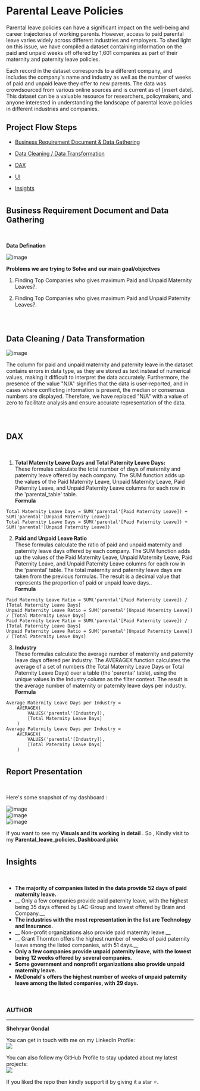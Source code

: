 # Parental Leave Policies

Parental leave policies can have a significant impact on the well-being and career trajectories of working parents. However, access to paid parental leave varies widely across different industries and employers. To shed light on this issue, we have compiled a dataset containing information on the paid and unpaid weeks off offered by 1,601 companies as part of their maternity and paternity leave policies.

Each record in the dataset corresponds to a different company, and includes the company's name and industry as well as the number of weeks of paid and unpaid leave they offer to new parents. The data was crowdsourced from various online sources and is current as of [insert date]. This dataset can be a valuable resource for researchers, policymakers, and anyone interested in understanding the landscape of parental leave policies in different industries and companies.


## Project Flow Steps 

* <p><a href="#link1">Business Requirement Document & Data Gathering</a></p>
* <p><a href="#link2">Data Cleaning / Data Transformation</a></p>
* <p><a href="#link4">DAX</a></p>
* <p><a href="#link5">UI</a></p>
* <p><a href="#link6">Insights</a></p>

# <h2 id="link1">Business Requirement Document and Data Gathering</h2>
<br>

__Data Defination__
<br>

![image](Images/Data_dic.png)
<br>

__Problems we are trying to Solve and our main goal/objectves__

1. Finding Top Companies who gives maximum Paid and Unpaid Maternity Leaves?.

2. Finding Top Companies who gives maximum Paid and Unpaid Paternity Leaves?.

<br>

# <h2 id="link2">Data Cleaning / Data Transformation</h2>

![image](Images/Clean.png)
<br>

The column for paid and unpaid maternity and paternity leave in the dataset contains errors in data type, as they are stored as text instead of numerical values, making it difficult to interpret the data accurately. Furthermore, the presence of the value "N/A" signifies that the data is user-reported, and in cases where conflicting information is present, the median or consensus numbers are displayed. Therefore, we have replaced "N/A" with a value of zero to facilitate analysis and ensure accurate representation of the data.

<br>

# <h2 id="link4">DAX</h2> <br>

1. __Total Maternity Leave Days and Total Paternity Leave Days:__ <br>
These formulas calculate the total number of days of maternity and paternity leave offered by each company. The SUM function adds up the values of the Paid Maternity Leave, Unpaid Maternity Leave, Paid Paternity Leave, and Unpaid Paternity Leave columns for each row in the 'parental_table' table.<br>
__Formula__ 

```dax
Total Maternity Leave Days = SUM('parental'[Paid Maternity Leave]) + SUM('parental'[Unpaid Maternity Leave])
Total Paternity Leave Days = SUM('parental'[Paid Paternity Leave]) + SUM('parental'[Unpaid Paternity Leave])
```

2. __Paid and Unpaid Leave Ratio__ <br>
These formulas calculate the ratio of paid and unpaid maternity and paternity leave days offered by each company. The SUM function adds up the values of the Paid Maternity Leave, Unpaid Maternity Leave, Paid Paternity Leave, and Unpaid Paternity Leave columns for each row in the 'parental' table. The total maternity and paternity leave days are taken from the previous formulas. The result is a decimal value that represents the proportion of paid or unpaid leave days..<br>
__Formula__ 

```dax
Paid Maternity Leave Ratio = SUM('parental'[Paid Maternity Leave]) / [Total Maternity Leave Days]
Unpaid Maternity Leave Ratio = SUM('parental'[Unpaid Maternity Leave]) / [Total Maternity Leave Days]
Paid Paternity Leave Ratio = SUM('parental'[Paid Paternity Leave]) / [Total Paternity Leave Days]
Unpaid Paternity Leave Ratio = SUM('parental'[Unpaid Paternity Leave]) / [Total Paternity Leave Days]
```

3. __Industry__ <br>
These formulas calculate the average number of maternity and paternity leave days offered per industry. The AVERAGEX function calculates the average of a set of numbers (the Total Maternity Leave Days or Total Paternity Leave Days) over a table (the 'parental' table), using the unique values in the Industry column as the filter context. The result is the average number of maternity or paternity leave days per industry.<br>
__Formula__ 

```dax
Average Maternity Leave Days per Industry = 
    AVERAGEX(
        VALUES('parental'[Industry]),
        [Total Maternity Leave Days]
    )
Average Paternity Leave Days per Industry = 
    AVERAGEX(
        VALUES('parental'[Industry]),
        [Total Paternity Leave Days]
    )
```

# <h2 id="link5">Report Presentation</h2> <br>

Here's some snapshot of my dashboard : <br>

![image](Images/Main_page.png)<br>
![image](Images/Page1.png)<br>
![image](Images/PAge2.png)<br>

If you want to see my __Visuals and its working in detail__ . So , Kindly  visit to my __Parental_leave_policies_Dashboard.pbix__ 
<br>

# <h2 id="link6">Insights</h2> <br>

* __The majority of companies listed in the data provide 52 days of paid maternity leave.__
* __ Only a few companies provide paid paternity leave, with the highest being 35 days offered by LAC-Group and lowest  offered by Brain and Company.__
* __The industries with the most representation in the list are Technology and Insurance.__
* __ Non-profit organizations also provide paid maternity leave.__
* __ Grant Thornton offers the highest number of weeks of paid paternity leave among the listed companies, with 51 days.__
* __Only a few companies provide unpaid paternity leave, with the lowest being 12 weeks offered by several companies.__
* __Some government and nonprofit organizations also provide unpaid maternity leave.__
* __McDonald's offers the highest number of weeks of unpaid paternity leave among the listed companies, with 29 days.__

<br>

### AUTHOR
<hr>
<strong>Shehryar Gondal</strong>


You can get in touch with me on my LinkedIn Profile:<br>
 <a href = "https://linkedin.com/in/shehryar-gondal-data-analyst"><img src="https://img.icons8.com/fluent/48/000000/linkedin.png"/></a>

You can also follow my GitHub Profile to stay updated about my latest projects:<br>
<a href = "https://github.com/ShehryarGondal1"><img src="https://img.icons8.com/fluent/48/000000/github.png"/></a>


If you liked the repo then kindly support it by giving it a star ⭐.





